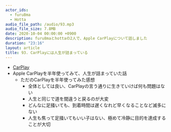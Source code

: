 ```yaml
---
actor_ids:
  - furu8ma
  - Hotta
audio_file_path: /audio/93.mp3
audio_file_size: 7.8MB
date: 2020-10-04 00:00:00 +0900
description: furu8maとhottaの2人で、Apple CarPlayについて話しました
duration: "23:16"
layout: article
title: 93. CarPlayには人生が詰まっている
---
```


- [CarPlay](https://www.apple.com/jp/ios/carplay/)
- Apple CarPlayを半年使ってみて、人生が詰まっていた話
    - ただのCarPlayを半年使ってみた感想
        - 全体としては良い、CarPlayの言う通りに生きていけば何も問題はない
        - 人生と同じで道を間違うと戻るのが大変
        - どんなに足掻いても、到着時間は遅くなれど早くなることなど滅多にない
        - 人生も焦って足掻いてもいい子はない、極めて冷静に目的を達成することが大切
